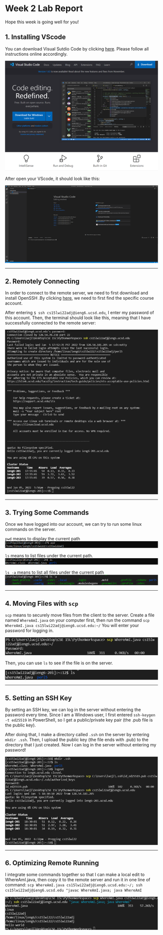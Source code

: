 # Week 2 Lab Report
Hope this week is going well for you!

## 1. **Installing VScode**

You can download Visual Sutdio Code by clicking [here](https://code.visualstudio.com/). Please follow all instructions online accordingly. 

![image](LabReport2/VScode.png)

After open your VScode, it should look 
like this:

![image](LabReport2/MyVScode.png)

---

## 2. **Remotely Connecting**

In order to connect to the remote server, we need to first download and install OpenSSH .By clicking [here](https://sdacs.ucsd.edu/~icc/index.php), we need to first find the specific course account. 

After entering `$ ssh cs15lwi22adj@ieng6.ucsd.edu`, I enter my password of this account. Then, the terminal should look like this, meaning that I have successfully connected to the remote server:

![image](LabReport2/LogInTerminal.png)

---

## **3. Trying Some Commands**

Once we have logged into our account, we can try to run some linux commands on the server.

`pwd` means to display the current path
![image](LabReport2/CmdPWD.png)

`ls` means to list files under the current path.
![image](LabReport2/CmdLS.png)

`ls -a` means to list all files under the current path
![image](LabReport2/CmdLSA.png)

---

## **4. Moving Files with `scp`**

`scp` means to securely move files from the client to the server.
Create a file named `WhereAmI.java` on your computer first, then run the command `scp WhereAmI.java cs15lwi22adj@ieng6.ucsd.edu:~/` 
You will enter your password for logging in.

![image](LabReport2/scp1.png)

Then, you can use `ls` to see if the file is on the server.

![image](LabReport2/scp2.png)

---

## **5. Setting an SSH Key**
By setting an SSH key, we can log in the server without entering the password every time. 
Since I am a Windows user, I first entered `ssh-keygen -t ed25519` in PowerShell, so I get a public/private key pair (the .pub file is the public key). 

After doing that, I make a directory called `.ssh` on the server by entering `mkdir .ssh`. Then, I upload the public key (the file ends with .pub) to the directory that I just created. Now I can log in the server without entering my password!

![image](LabReport2/SettingSSH.png)

---

## **6. Optimizing Remote Running**
I integrate some commands together so that I can make a local edit to WhereAmI.java, then copy it to the remote server and run it in one line of command: `scp WhereAmI.java cs15lwi22adj@ieng6.ucsd.edu:~/; ssh cs15lwi22adj@ieng6.ucsd.edu "javac WhereAmI.java; java WhereAmI`

![image](LabReport2/Optimizing.png)
